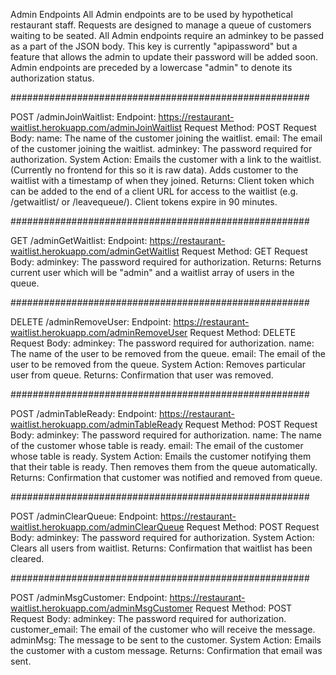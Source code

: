Admin Endpoints
All Admin endpoints are to be used by hypothetical restaurant staff. Requests are designed to manage a queue of customers waiting to be seated.
All Admin endpoints require an adminkey to be passed as a part of the JSON body. This key is currently "apipassword" but a feature that allows the admin to update their password will be added soon.
Admin endpoints are preceded by a lowercase "admin" to denote its authorization status.

######################################################

POST /adminJoinWaitlist:
Endpoint: https://restaurant-waitlist.herokuapp.com/adminJoinWaitlist
Request Method: POST
Request Body:
name: The name of the customer joining the waitlist.
email: The email of the customer joining the waitlist.
adminkey: The password required for authorization.
System Action: Emails the customer with a link to the waitlist. (Currently no frontend for this so it is raw data). Adds customer to the waitlist with a timestamp of when they joined.
Returns: Client token which can be added to the end of a client URL for access to the waitlist (e.g. /getwaitlist/ or /leavequeue/). Client tokens expire in 90 minutes.

######################################################

GET /adminGetWaitlist:
Endpoint: https://restaurant-waitlist.herokuapp.com/adminGetWaitlist
Request Method: GET
Request Body:
adminkey: The password required for authorization.
Returns: Returns current user which will be "admin" and a waitlist array of users in the queue.

######################################################

DELETE /adminRemoveUser:
Endpoint: https://restaurant-waitlist.herokuapp.com/adminRemoveUser
Request Method: DELETE
Request Body:
adminkey: The password required for authorization.
name: The name of the user to be removed from the queue.
email: The email of the user to be removed from the queue.
System Action: Removes particular user from queue.
Returns: Confirmation that user was removed.

######################################################

POST /adminTableReady:
Endpoint: https://restaurant-waitlist.herokuapp.com/adminTableReady
Request Method: POST
Request Body:
adminkey: The password required for authorization.
name: The name of the customer whose table is ready.
email: The email of the customer whose table is ready.
System Action: Emails the customer notifying them that their table is ready. Then removes them from the queue automatically.
Returns: Confirmation that customer was notified and removed from queue.

######################################################

POST /adminClearQueue:
Endpoint: https://restaurant-waitlist.herokuapp.com/adminClearQueue
Request Method: POST
Request Body:
adminkey: The password required for authorization.
System Action: Clears all users from waitlist.
Returns: Confirmation that waitlist has been cleared.

######################################################

POST /adminMsgCustomer:
Endpoint: https://restaurant-waitlist.herokuapp.com/adminMsgCustomer
Request Method: POST
Request Body:
adminkey: The password required for authorization.
customer_email: The email of the customer who will receive the message.
adminMsg: The message to be sent to the customer.
System Action: Emails the customer with a custom message.
Returns: Confirmation that email was sent.
